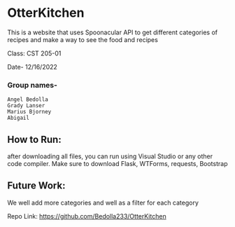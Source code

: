# OtterKitchen
This is a website that uses Spoonacular API to get different categories of recipes and make a way to see the food and recipes

  Class: CST 205-01
  
  Date- 12/16/2022
  ### Group names-
    Angel Bedolla
    Grady Lanser
    Marius Bjorney
    Abigail
  
  

## How to Run: 
after downloading all files, you can run using Visual Studio or any other code compiler. Make sure to download Flask, WTForms, requests, Bootstrap

## Future Work: 
We well add more categories and well as a filter for each category

Repo Link: https://github.com/Bedolla233/OtterKitchen
